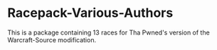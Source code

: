 # Racepack-Various-Authors
This is a package containing 13 races for Tha Pwned's version of the Warcraft-Source modification.
